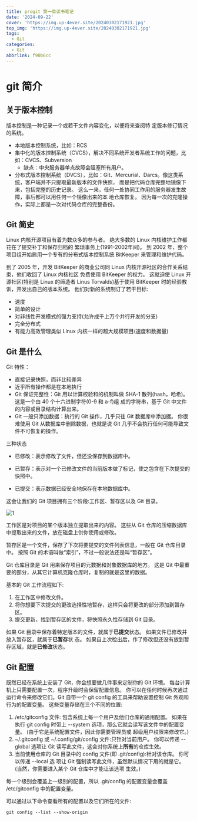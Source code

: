 ```yaml
---
title: progit 第一章读书笔记
date: '2024-09-22'
cover: 'https://img.up-4ever.site/20240302171921.jpg'
top_img: 'https://img.up-4ever.site/20240302171921.jpg'
tags:
  - Git
categories:
  - Git
abbrlink: f90b6cc
---
```


# git 简介

## 关于版本控制

版本控制是一种记录一个或若干文件内容变化，以便将来查阅特 定版本修订情况的系统。

- 本地版本控制系统，比如：RCS
- 集中化的版本控制系统（CVCS），解决不同系统开发者系统工作的问题，比如：CVCS、Subversion
  - 缺点：中央服务器单点故障会阻塞所有用户。
- 分布式版本控制系统（DVCS），比如：Git、Mercurial、Darcs。像这类系统，客户端并不只提取最新版本的文件快照， 而是把代码仓库完整地镜像下来，包括完整的历史记录。 这么一来，任何一处协同工作用的服务器发生故障，事后都可以用任何一个镜像出来的本 地仓库恢复。 因为每一次的克隆操作，实际上都是一次对代码仓库的完整备份。

## Git 简史

Linux 内核开源项目有着为数众多的参与者。 绝大多数的 Linux 内核维护工作都花在了提交补丁和保存归档的 繁琐事务上(1991-2002年间)。 到 2002 年，整个项目组开始启用一个专有的分布式版本控制系统 BitKeeper 来管理和维护代码。

到了 2005 年，开发 BitKeeper 的商业公司同 Linux 内核开源社区的合作关系结束，他们收回了 Linux 内核社区 免费使用 BitKeeper 的权力。 这就迫使 Linux 开源社区(特别是 Linux 的缔造者 Linus Torvalds)基于使用 BitKeeper 时的经验教训，开发出自己的版本系统。 他们对新的系统制订了若干目标:

- 速度
- 简单的设计
- 对非线性开发模式的强力支持(允许成千上万个并行开发的分支)
- 完全分布式
- 有能力高效管理类似 Linux 内核一样的超大规模项目(速度和数据量)

## Git 是什么

Git 特性：

- 直接记录快照，而非比较差异
- 近乎所有操作都是在本地执行
- Git 保证完整性：Git 用以计算校验和的机制叫做 SHA-1 散列(hash，哈希)。 这是一个由 40 个十六进制字符(0-9 和 a-f)组 成的字符串，基于 Git 中文件的内容或目录结构计算出来。
- Git 一般只添加数据：执行的 Git 操作，几乎只往 Git 数据库中添加据。 你很难使用 Git 从数据库中删除数据，也就是说 Git 几乎不会执行任何可能导致文件不可恢复的操作。

三种状态

- 已修改：表示修改了文件，但还没保存到数据库中。

- 已暂存：表示对一个已修改文件的当前版本做了标记，使之包含在下次提交的快照中。

- 已提交：表示数据已经安全地保存在本地数据库中。

这会让我们的 Git 项目拥有三个阶段:工作区、暂存区以及 Git 目录。

  ![1](http://img.up-4ever.site/20240923155955.png)

工作区是对项目的某个版本独立提取出来的内容。 这些从 Git 仓库的压缩数据库中提取出来的文件，放在磁盘上供你使用或修改。

暂存区是一个文件，保存了下次将要提交的文件列表信息，一般在 Git 仓库目录中。 按照 Git 的术语叫做“索引”，不过一般说法还是叫“暂存区”。

Git 仓库目录是 Git 用来保存项目的元数据和对象数据库的地方。 这是 Git 中最重要的部分，从其它计算机克隆仓库时，复制的就是这里的数据。

基本的 Git 工作流程如下:

1. 在工作区中修改文件。
2. 将你想要下次提交的更改选择性地暂存，这样只会将更改的部分添加到暂存区。
3. 提交更新，找到暂存区的文件，将快照永久性存储到 Git 目录。

如果 Git 目录中保存着特定版本的文件，就属于**已提交**状态。 如果文件已修改并放入暂存区，就属于**已暂存**状 态。 如果自上次检出后，作了修改但还没有放到暂存区域，就是**已修改**状态。 

## Git 配置

既然已经在系统上安装了 Git，你会想要做几件事来定制你的 Git 环境。 每台计算机上只需要配置一次，程序升级时会保留配置信息。 你可以在任何时候再次通过运行命令来修改它们。Git 自带一个 git config 的工具来帮助设置控制 Git 外观和行为的配置变量。 这些变量存储在三个不同的位置:

1. /etc/gitconfig 文件: 包含系统上每一个用户及他们仓库的通用配置。 如果在执行 git config 时带上 --system 选项，那么它就会读写该文件中的配置变量。 (由于它是系统配置文件，因此你需要管理员或 超级用户权限来修改它。)
2. ~/.gitconfig 或 ~/.config/git/config 文件:只针对当前用户。 你可以传递 --global 选项让 Git 读写此文件，这会对你系统上**所有**的仓库生效。
3. 当前使用仓库的 Git 目录中的 config 文件(即 .git/config):针对该仓库。 你可以传递 --local 选 项让 Git 强制读写此文件，虽然默认情况下用的就是它。 (当然，你需要进入某个 Git 仓库中才能让该选项 生效。)

每一个级别会覆盖上一级别的配置，所以 .git/config 的配置变量会覆盖 /etc/gitconfig 中的配置变量。

可以通过以下命令查看所有的配置以及它们所在的文件:

```shell
git config --list --show-origin
```
